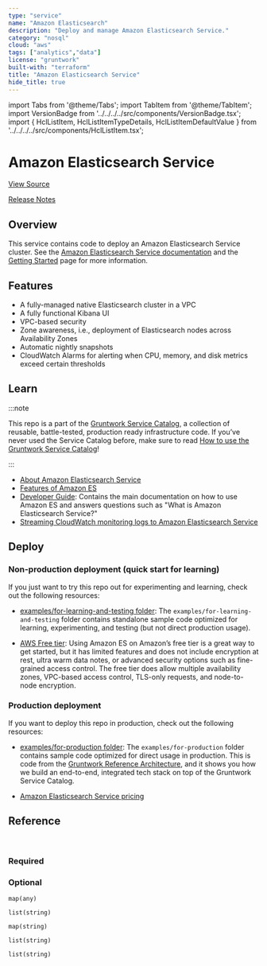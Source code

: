 ```yaml
---
type: "service"
name: "Amazon Elasticsearch"
description: "Deploy and manage Amazon Elasticsearch Service."
category: "nosql"
cloud: "aws"
tags: ["analytics","data"]
license: "gruntwork"
built-with: "terraform"
title: "Amazon Elasticsearch Service"
hide_title: true
---
```


import Tabs from '@theme/Tabs';
import TabItem from '@theme/TabItem';
import VersionBadge from '../../../../src/components/VersionBadge.tsx';
import { HclListItem, HclListItemTypeDetails, HclListItemDefaultValue } from '../../../../src/components/HclListItem.tsx';

<VersionBadge version="0.85.0" lastModifiedVersion="0.85.0"/>

# Amazon Elasticsearch Service


<a href="https://github.com/gruntwork-io/terraform-aws-service-catalog/tree/master/modules/data-stores/elasticsearch" className="link-button">View Source</a>

<a href="https://github.com/gruntwork-io/terraform-aws-service-catalog/releases?q=data-stores%2Felasticsearch" className="link-button" title="Release notes for only the service catalog versions which impacted this service.">Release Notes</a>

## Overview

This service contains code to deploy an Amazon Elasticsearch Service cluster.
See the [Amazon Elasticsearch Service documentation](http://docs.aws.amazon.com/elasticsearch-service/latest/developerguide/what-is-amazon-elasticsearch-service.html)
and the [Getting Started](https://aws.amazon.com/elasticsearch-service/getting-started/) page for more information.

## Features

*   A fully-managed native Elasticsearch cluster in a VPC
*   A fully functional Kibana UI
*   VPC-based security
*   Zone awareness, i.e., deployment of Elasticsearch nodes across Availability Zones
*   Automatic nightly snapshots
*   CloudWatch Alarms for alerting when CPU, memory, and disk metrics exceed certain thresholds

## Learn

:::note

This repo is a part of the [Gruntwork Service Catalog](https://github.com/gruntwork-io/terraform-aws-service-catalog/),
a collection of reusable, battle-tested, production ready infrastructure code.
If you’ve never used the Service Catalog before, make sure to read
[How to use the Gruntwork Service Catalog](https://docs.gruntwork.io/reference/services/intro/overview)!

:::

*   [About Amazon Elasticsearch Service](https://aws.amazon.com/elasticsearch-service/)
*   [Features of Amazon ES](https://aws.amazon.com/elasticsearch-service/features/)
*   [Developer Guide](https://docs.aws.amazon.com/elasticsearch-service/latest/developerguide/what-is-amazon-elasticsearch-service.html):
    Contains the main documentation on how to use Amazon ES and answers questions such as "What is Amazon Elasticsearch
    Service?"
*   [Streaming CloudWatch monitoring logs to Amazon Elasticsearch Service](https://docs.aws.amazon.com/AmazonCloudWatch/latest/logs/CWL_ES_Stream.html)

## Deploy

### Non-production deployment (quick start for learning)

If you just want to try this repo out for experimenting and learning, check out the following resources:

*   [examples/for-learning-and-testing folder](https://github.com/gruntwork-io/terraform-aws-service-catalog/tree/master/examples/for-learning-and-testing): The
    `examples/for-learning-and-testing` folder contains standalone sample code optimized for learning, experimenting, and
    testing (but not direct production usage).

*   [AWS Free tier](https://aws.amazon.com/free/): Using Amazon ES on Amazon’s free tier is a great way to get started,
    but it has limited features and does not include encryption at rest, ultra warm data notes, or advanced security
    options such as fine-grained access control. The free tier does allow multiple availability zones, VPC-based access
    control, TLS-only requests, and node-to-node encryption.

### Production deployment

If you want to deploy this repo in production, check out the following resources:

*   [examples/for-production folder](https://github.com/gruntwork-io/terraform-aws-service-catalog/tree/master/examples/for-production): The `examples/for-production` folder contains sample code
    optimized for direct usage in production. This is code from the [Gruntwork Reference Architecture](https://gruntwork.io/reference-architecture/),
    and it shows you how we build an end-to-end, integrated tech stack on top of the Gruntwork Service Catalog.

*   [Amazon Elasticsearch Service pricing](https://aws.amazon.com/elasticsearch-service/pricing/)

## Reference

<Tabs>
<TabItem value="inputs" label="Inputs" default>

<br/>

### Required

<HclListItem name="domain_name" description="The name of the Elasticsearch cluster. It must be unique to your account and region, start with a lowercase letter, contain between 3 and 28 characters, and contain only lowercase letters a-z, the numbers 0-9, and the hyphen (-)." requirement="required" type="string">
</HclListItem>

<HclListItem name="instance_count" description="The number of instances to deploy in the Elasticsearch cluster. This must be an even number if zone_awareness_enabled is true." requirement="required" type="number">
</HclListItem>

<HclListItem name="instance_type" description="The instance type to use for Elasticsearch data nodes (e.g., t2.small.elasticsearch, or m4.large.elasticsearch). For supported instance types see https://docs.aws.amazon.com/elasticsearch-service/latest/developerguide/aes-supported-instance-types.html." requirement="required" type="string">
</HclListItem>

<HclListItem name="volume_size" description="The size in GiB of the EBS volume for each node in the cluster (e.g. 10, or 512). For volume size limits see https://docs.aws.amazon.com/elasticsearch-service/latest/developerguide/aes-limits.html." requirement="required" type="number">
</HclListItem>

<HclListItem name="volume_type" description="The type of EBS volumes to use in the cluster. Must be one of: standard, gp2, io1, sc1, or st1. For a comparison of EBS volume types, see https://docs.aws.amazon.com/AWSEC2/latest/WindowsGuide/ebs-volume-types.html." requirement="required" type="string">
</HclListItem>

<HclListItem name="zone_awareness_enabled" description="Whether to deploy the Elasticsearch nodes across two Availability Zones instead of one. Note that if you enable this, the instance_count MUST be an even number." requirement="required" type="bool">
</HclListItem>

### Optional

<HclListItem name="advanced_options" description="Key-value string pairs to specify advanced configuration options. Note that the values for these configuration options must be strings (wrapped in quotes)." requirement="optional" type="map">
<HclListItemTypeDetails>

```hcl
map(any)
```

</HclListItemTypeDetails>
<HclListItemDefaultValue defaultValue="{}"/>
</HclListItem>

<HclListItem name="advanced_security_options" description="Enable fine grain access control" requirement="optional" type="bool">
<HclListItemDefaultValue defaultValue="false"/>
</HclListItem>

<HclListItem name="alarm_sns_topic_arns" description="ARNs of the SNS topics associated with the CloudWatch alarms for the Elasticsearch cluster." requirement="optional" type="list">
<HclListItemTypeDetails>

```hcl
list(string)
```

</HclListItemTypeDetails>
<HclListItemDefaultValue defaultValue="[]"/>
</HclListItem>

<HclListItem name="allow_connections_from_cidr_blocks" description="The list of network CIDR blocks to allow network access to Aurora from. One of <a href=#allow_connections_from_cidr_blocks><code>allow_connections_from_cidr_blocks</code></a> or <a href=#allow_connections_from_security_groups><code>allow_connections_from_security_groups</code></a> must be specified for the database to be reachable." requirement="optional" type="set">
<HclListItemDefaultValue defaultValue="[]"/>
</HclListItem>

<HclListItem name="allow_connections_from_security_groups" description="The list of IDs or Security Groups to allow network access to Aurora from. All security groups must either be in the VPC specified by <a href=#vpc_id><code>vpc_id</code></a>, or a peered VPC with the VPC specified by <a href=#vpc_id><code>vpc_id</code></a>. One of <a href=#allow_connections_from_cidr_blocks><code>allow_connections_from_cidr_blocks</code></a> or <a href=#allow_connections_from_security_groups><code>allow_connections_from_security_groups</code></a> must be specified for the database to be reachable." requirement="optional" type="set">
<HclListItemDefaultValue defaultValue="[]"/>
</HclListItem>

<HclListItem name="automated_snapshot_start_hour" description="Hour during which the service takes an automated daily snapshot of the indices in the domain. This setting has no effect on Elasticsearch 5.3 and later." requirement="optional" type="number">
<HclListItemDefaultValue defaultValue="0"/>
</HclListItem>

<HclListItem name="availability_zone_count" description="Number of Availability Zones for the domain to use with <a href=#zone_awareness_enabled><code>zone_awareness_enabled</code></a>. Defaults to 2. Valid values: 2 or 3." requirement="optional" type="number">
<HclListItemDefaultValue defaultValue="2"/>
</HclListItem>

<HclListItem name="create_service_linked_role" description="Whether or not the Service Linked Role for Elasticsearch should be created within this module. Normally the service linked role is created automatically by AWS when creating the Elasticsearch domain in the web console, but API does not implement this logic. You can either have AWS automatically manage this by creating a domain manually in the console, or manage it in terraform using the landing zone modules or this variable." requirement="optional" type="bool">
<HclListItemDefaultValue defaultValue="false"/>
</HclListItem>

<HclListItem name="custom_endpoint" description="Fully qualified domain for your custom endpoint." requirement="optional" type="string">
<HclListItemDefaultValue defaultValue="null"/>
</HclListItem>

<HclListItem name="custom_endpoint_certificate_arn" description="ACM certificate ARN for your custom endpoint." requirement="optional" type="string">
<HclListItemDefaultValue defaultValue="null"/>
</HclListItem>

<HclListItem name="custom_endpoint_enabled" description="Whether to enable custom endpoint for the Elasticsearch domain." requirement="optional" type="bool">
<HclListItemDefaultValue defaultValue="false"/>
</HclListItem>

<HclListItem name="custom_tags" description="A map of custom tags to apply to the ElasticSearch Domain. The key is the tag name and the value is the tag value." requirement="optional" type="map">
<HclListItemTypeDetails>

```hcl
map(string)
```

</HclListItemTypeDetails>
<HclListItemDefaultValue defaultValue="{}"/>
</HclListItem>

<HclListItem name="dedicated_master_count" description="The number of dedicated master nodes to run. We recommend setting this to 3 for production deployments. Only used if <a href=#dedicated_master_enabled><code>dedicated_master_enabled</code></a> is true." requirement="optional" type="number">
<HclListItemDefaultValue defaultValue="null"/>
</HclListItem>

<HclListItem name="dedicated_master_enabled" description="Whether to deploy separate nodes specifically for performing cluster management tasks (e.g. tracking number of nodes, monitoring health, replicating changes). This increases the stability of large clusters and is required for clusters with more than 10 nodes." requirement="optional" type="bool">
<HclListItemDefaultValue defaultValue="false"/>
</HclListItem>

<HclListItem name="dedicated_master_type" description="The instance type for the dedicated master nodes. These nodes can use a different instance type than the rest of the cluster. Only used if <a href=#dedicated_master_enabled><code>dedicated_master_enabled</code></a> is true." requirement="optional" type="string">
<HclListItemDefaultValue defaultValue="null"/>
</HclListItem>

<HclListItem name="ebs_enabled" description="Set to false to disable EBS volumes. This is useful for nodes that have optimized instance storage, like hosts running the i3 instance type." requirement="optional" type="bool">
<HclListItemDefaultValue defaultValue="true"/>
</HclListItem>

<HclListItem name="elasticsearch_version" description="The version of Elasticsearch to deploy." requirement="optional" type="string">
<HclListItemDefaultValue defaultValue="7.7"/>
</HclListItem>

<HclListItem name="enable_cloudwatch_alarms" description="Set to true to enable several basic CloudWatch alarms around CPU usage, memory usage, and disk space usage. If set to true, make sure to specify SNS topics to send notifications to using <a href=#alarms_sns_topic_arns><code>alarms_sns_topic_arns</code></a>." requirement="optional" type="bool">
<HclListItemDefaultValue defaultValue="true"/>
</HclListItem>

<HclListItem name="enable_encryption_at_rest" description="False by default because encryption at rest is not included in the free tier. When true, the Elasticsearch domain storage will be encrypted at rest using the KMS key described with <a href=#encryption_kms_key_id><code>encryption_kms_key_id</code></a>. We strongly recommend configuring a custom KMS key instead of using the shared service key for a better security posture when configuring encryption at rest." requirement="optional" type="bool">
<HclListItemDefaultValue defaultValue="true"/>
</HclListItem>

<HclListItem name="enable_node_to_node_encryption" description="Whether to enable node-to-node encryption. " requirement="optional" type="bool">
<HclListItemDefaultValue defaultValue="true"/>
</HclListItem>

<HclListItem name="encryption_kms_key_id" description="The ID of the KMS key to use to encrypt the Elasticsearch domain storage. Only used if enable_encryption_at_rest. When null, uses the aws/es service KMS key." requirement="optional" type="string">
<HclListItemDefaultValue defaultValue="null"/>
</HclListItem>

<HclListItem name="iam_principal_arns" description="The ARNS of the IAM users and roles to which to allow full access to the Elasticsearch cluster. Setting this to a restricted list is useful when using a public access cluster." requirement="optional" type="list">
<HclListItemTypeDetails>

```hcl
list(string)
```

</HclListItemTypeDetails>
<HclListItemDefaultValue defaultValue="['*']"/>
</HclListItem>

<HclListItem name="internal_user_database_enabled" description="Whether the internal user database is enabled. Enable this to use master accounts. Only used if advanced_security_options is set to true." requirement="optional" type="bool">
<HclListItemDefaultValue defaultValue="false"/>
</HclListItem>

<HclListItem name="iops" description="The baseline input/output (I/O) performance of EBS volumes attached to data nodes. Must be between 1000 and 4000. Applicable only if <a href=#volume_type><code>volume_type</code></a> is io1." requirement="optional" type="number">
<HclListItemDefaultValue defaultValue="null"/>
</HclListItem>

<HclListItem name="is_public" description="Whether the cluster is publicly accessible." requirement="optional" type="bool">
<HclListItemDefaultValue defaultValue="false"/>
</HclListItem>

<HclListItem name="master_user_arn" description="ARN of the master user. Only used if advanced_security_options and internal_user_database_enabled are set to true." requirement="optional" type="string">
<HclListItemDefaultValue defaultValue="null"/>
</HclListItem>

<HclListItem name="master_user_name" description="Master account user name. Only used if advanced_security_options and internal_user_database_enabled are set to true." requirement="optional" type="string">
<HclListItemDefaultValue defaultValue="null"/>
</HclListItem>

<HclListItem name="master_user_password" description="Master account user password. Only used if advanced_security_options and internal_user_database_enabled are set to true. WARNING: this password will be stored in Terraform state." requirement="optional" type="string">
<HclListItemDefaultValue defaultValue="null"/>
</HclListItem>

<HclListItem name="subnet_ids" description=" List of VPC Subnet IDs for the Elasticsearch domain endpoints to be created in. If <a href=#zone_awareness_enabled><code>zone_awareness_enabled</code></a> is true, the first 2 or 3 provided subnet ids are used, depending on <a href=#availability_zone_count><code>availability_zone_count</code></a>. Otherwise only the first one is used." requirement="optional" type="list">
<HclListItemTypeDetails>

```hcl
list(string)
```

</HclListItemTypeDetails>
<HclListItemDefaultValue defaultValue="[]"/>
</HclListItem>

<HclListItem name="tls_security_policy" description="The name of the TLS security policy that needs to be applied to the HTTPS endpoint. Valid values are Policy-Min-TLS-1-0-2019-07 and Policy-Min-TLS-1-2-2019-07. Terraform performs drift detection if this is configured." requirement="optional" type="string">
<HclListItemDefaultValue defaultValue="Policy-Min-TLS-1-2-2019-07"/>
</HclListItem>

<HclListItem name="update_timeout" description="How long to wait for updates to the ES cluster before timing out and reporting an error." requirement="optional" type="string">
<HclListItemDefaultValue defaultValue="90m"/>
</HclListItem>

<HclListItem name="vpc_id" description="The id of the VPC to deploy into. It must be in the same region as the Elasticsearch domain and its tenancy must be set to Default. If zone_awareness_enabled is false, the Elasticsearch cluster will have an endpoint in one subnet of the VPC; otherwise it will have endpoints in two subnets." requirement="optional" type="string">
<HclListItemDefaultValue defaultValue="null"/>
</HclListItem>

</TabItem>
<TabItem value="outputs" label="Outputs">

<br/>

<HclListItem name="cluster_arn" description="The ARN of the Elasticsearch cluster created by this module.">
</HclListItem>

<HclListItem name="cluster_domain_id" description="The domain ID of the Elasticsearch cluster created by this module.">
</HclListItem>

<HclListItem name="cluster_domain_name" description="The name of the Elasticsearch domain.">
</HclListItem>

<HclListItem name="cluster_endpoint" description="The endpoint of the Elasticsearch cluster created by this module.">
</HclListItem>

<HclListItem name="cluster_security_group_id" description="If the domain was created inside a VPC, the ID of the security group created by this module for securing the Elasticsearch cluster.">
</HclListItem>

<HclListItem name="kibana_endpoint" description="Domain-specific endpoint for Kibana without https scheme.">
</HclListItem>

</TabItem>
</Tabs>


<!-- ##DOCS-SOURCER-START
{"sourcePlugin":"service-catalog-api","hash":"b1d1d2b47eb4f10a34a415f2a8e21809"}
##DOCS-SOURCER-END -->
